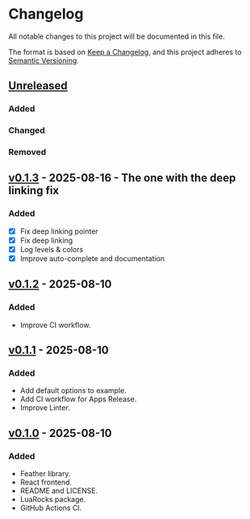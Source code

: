 # Changelog

All notable changes to this project will be documented in this file.

The format is based on [Keep a Changelog](https://keepachangelog.com/en/1.1.0/),
and this project adheres to [Semantic Versioning](https://semver.org/spec/v2.0.0.html).

## [Unreleased]

### Added

### Changed

### Removed

## [v0.1.3] - 2025-08-16 - The one with the deep linking fix

### Added

- [x] Fix deep linking pointer
- [x] Fix deep linking
- [x] Log levels & colors
- [x] Improve auto-complete and documentation

## [v0.1.2] - 2025-08-10

### Added

- Improve CI workflow.

## [v0.1.1] - 2025-08-10

### Added

- Add default options to example.
- Add CI workflow for Apps Release.
- Improve Linter.

## [v0.1.0] - 2025-08-10

### Added

- Feather library.
- React frontend.
- README and LICENSE.
- LuaRocks package.
- GitHub Actions CI.

[unreleased]: https://github.com/Kyonru/feather/compare/v0.1.3...HEAD
[v0.1.3]: https://github.com/Kyonru/feather/compare/v0.1.2...v0.1.3
[v0.1.2]: https://github.com/Kyonru/feather/compare/v0.1.1...v0.1.2
[v0.1.1]: https://github.com/Kyonru/feather/compare/v0.1.0...v0.1.1
[v0.1.0]: https://github.com/Kyonru/feather/releases/tag/v0.1.0
